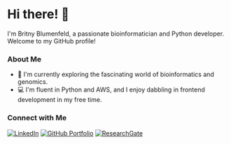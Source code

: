 # Hi there! 👋

I'm Britny Blumenfeld, a passionate bioinformatician and Python developer. Welcome to my GitHub profile!

### About Me
- 🌱 I'm currently exploring the fascinating world of bioinformatics and genomics.
- 💻 I'm fluent in Python and AWS, and I enjoy dabbling in frontend development in my free time.

### Connect with Me
[![LinkedIn](https://img.shields.io/badge/LinkedIn-Britny%20Blumenfeld-blue)](https://www.linkedin.com/in/britny-blumenfeld/)
[![GitHub Portfolio](https://img.shields.io/badge/GitHub%20Portfolio-BritnyBlu-green)](https://britnyblu.github.io/)
[![ResearchGate](https://img.shields.io/badge/ResearchGate-Profile-blue?logo=researchgate)](https://www.researchgate.net/scientific-contributions/Britny-Blumenfeld-2120881319)


